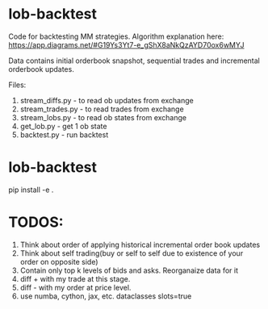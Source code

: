 # lob-backtest

Code for backtesting MM strategies. Algorithm explanation here: https://app.diagrams.net/#G19Ys3Yt7-e_gShX8aNkQzAYD70ox6wMYJ

Data contains initial orderbook snapshot, sequential trades and incremental orderbook updates.

Files:
1) stream_diffs.py - to read ob updates from exchange
2) stream_trades.py - to read trades from exchange
3) stream_lobs.py - to read ob states from exchange
4) get_lob.py - get 1 ob state
5) backtest.py - run backtest

# lob-backtest

pip install -e .

# TODOS:
1) Think about order of applying historical incremental order book updates
2) Think about self trading(buy or self to self due to existence of your order on opposite side)
3) Contain only top k levels of bids and asks. Reorganaize data for it
4) diff + with my trade at this stage.
5) diff - with my order at price level.
6) use numba, cython, jax, etc. dataclasses slots=true
